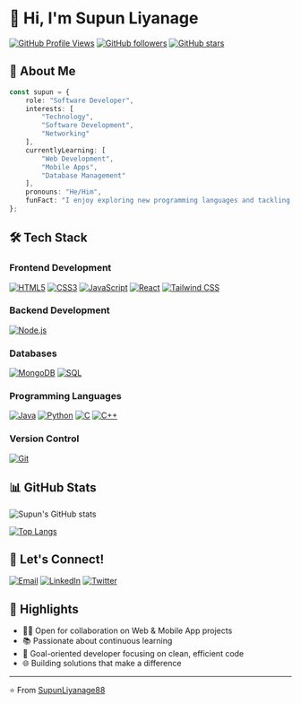 # 👋 Hi, I'm Supun Liyanage
[![GitHub Profile Views](https://komarev.com/ghpvc/?username=SupunLiyanage88&color=brightgreen)](https://github.com/SupunLiyanage88)
[![GitHub followers](https://img.shields.io/github/followers/SupunLiyanage88?style=social)](https://github.com/SupunLiyanage88)
[![GitHub stars](https://img.shields.io/github/stars/SupunLiyanage88?style=social)](https://github.com/SupunLiyanage88)

## 🚀 About Me
```typescript
const supun = {
    role: "Software Developer",
    interests: [
        "Technology",
        "Software Development",
        "Networking"
    ],
    currentlyLearning: [
        "Web Development",
        "Mobile Apps",
        "Database Management"
    ],
    pronouns: "He/Him",
    funFact: "I enjoy exploring new programming languages and tackling complex coding challenges!"
};
```

## 🛠️ Tech Stack

### Frontend Development
[![HTML5](https://img.shields.io/badge/-HTML5-E34F26?style=flat-square&logo=html5&logoColor=white)]()
[![CSS3](https://img.shields.io/badge/-CSS3-1572B6?style=flat-square&logo=css3&logoColor=white)]()
[![JavaScript](https://img.shields.io/badge/-JavaScript-F7DF1E?style=flat-square&logo=javascript&logoColor=black)]()
[![React](https://img.shields.io/badge/-React-61DAFB?style=flat-square&logo=react&logoColor=black)]()
[![Tailwind CSS](https://img.shields.io/badge/-Tailwind_CSS-38B2AC?style=flat-square&logo=tailwind-css&logoColor=white)]()

### Backend Development
[![Node.js](https://img.shields.io/badge/-Node.js-339933?style=flat-square&logo=node.js&logoColor=white)]()

### Databases
[![MongoDB](https://img.shields.io/badge/-MongoDB-47A248?style=flat-square&logo=mongodb&logoColor=white)]()
[![SQL](https://img.shields.io/badge/-SQL-4479A1?style=flat-square&logo=mysql&logoColor=white)]()

### Programming Languages
[![Java](https://img.shields.io/badge/-Java-007396?style=flat-square&logo=java&logoColor=white)]()
[![Python](https://img.shields.io/badge/-Python-3776AB?style=flat-square&logo=python&logoColor=white)]()
[![C](https://img.shields.io/badge/-C-A8B9CC?style=flat-square&logo=c&logoColor=black)]()
[![C++](https://img.shields.io/badge/-C++-00599C?style=flat-square&logo=c%2B%2B&logoColor=white)]()

### Version Control
[![Git](https://img.shields.io/badge/-Git-F05032?style=flat-square&logo=git&logoColor=white)]()

## 📊 GitHub Stats
![Supun's GitHub stats](https://github-readme-stats.vercel.app/api?username=SupunLiyanage88&show_icons=true&theme=radical)

[![Top Langs](https://github-readme-stats.vercel.app/api/top-langs/?username=SupunLiyanage88&layout=compact&theme=radical)](https://github.com/SupunLiyanage88)

## 🤝 Let's Connect!
[![Email](https://img.shields.io/badge/-Email-D14836?style=flat-square&logo=gmail&logoColor=white)](mailto:liyanagesupun10@gmail.com)
[![LinkedIn](https://img.shields.io/badge/-LinkedIn-0077B5?style=flat-square&logo=linkedin&logoColor=white)]()
[![Twitter](https://img.shields.io/badge/-Twitter-1DA1F2?style=flat-square&logo=twitter&logoColor=white)]()

## 🌟 Highlights
- 👨‍💻 Open for collaboration on Web & Mobile App projects
- 📚 Passionate about continuous learning
- 🎯 Goal-oriented developer focusing on clean, efficient code
- 🌐 Building solutions that make a difference

---
⭐️ From [SupunLiyanage88](https://github.com/SupunLiyanage88)

